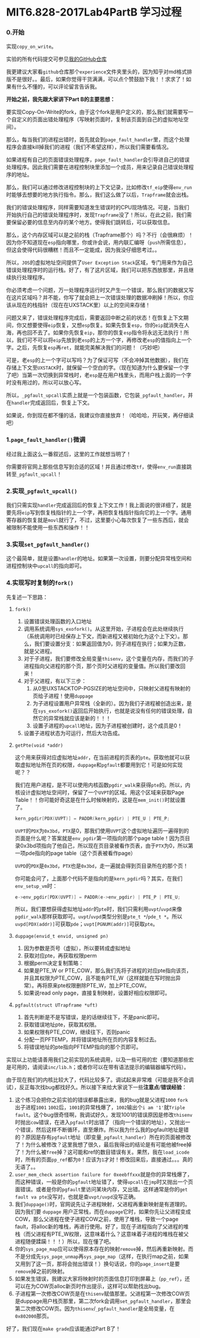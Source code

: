 # MIT6.828-2017Lab4PartB 学习过程

### 0.开始

实现`copy_on_write`。

实验的所有代码提交可参见[我的GitHub仓库](https://github.com/astzls213/MIT6.828-2017Lab)

我更建议大家看`github`仓库那个`experience`文件夹里头的，因为知乎对md格式排版不是很好。。最后，如果你觉得干货满满，可以点个赞鼓励下我！！求求了！如果有什么不懂的，可以评论留言告诉我。

**开始之前，我先跟大家讲下Part B的主要思想：**

要实现Copy-On-Write的fork，由于这个fork是用户定义的，那么我们就需要写一个自定义的页面出错处理程序（写映射页面时，复制该页面到自己的虚拟地址空间）。

那么，每当我们的进程出错时，首先就会到`page_fault_handler`里，而这个处理程序会直接kill掉我们的进程（我们不希望这样），所以我们需要看情况。

如果进程有自己的页面错误处理程序，`page_fault_handler`会引导进自己的错误处理程序。因此我们需要在进程控制块里添加一个成员，用来记录自己错误处理程序的地址。

那么，我们可以通过修改进程控制块的上下文记录，比如修改`tf_eip`使得`env_run`时能够去想要的地方执行指令。那么，我们这么做了以后，`Trapframe`就会出栈。

我们的错误处理程序，同样需要知道发生错误时的CPU现场情况。可是，当我们开始执行自己的错误处理程序时，发现`Trapframe`没了！所以，在此之前，我们需要保留必要的信息至内存的某个地方。使得我们跳转后，可以获取信息。

那么，这个内存区域可以是之前的栈（Trapframe那个）吗？不行（会很麻烦）！因为你不知道现在`esp`指向哪里，你或许会说，用内联汇编呀（`push`所需信息），但这会使得代码很糟糕！而且不一定能成，因为我没仔细思考过。。

所以，`JOS`的虚拟地址空间提供了`User Exception Stack`区域，专门用来作为自己错误处理程序时的运行栈。好了，有了这片区域，我们可以把东西放那里，并且继续执行处理程序。

你必须考虑一个问题，万一处理程序运行时又产生一个错误，那么我们的数据又写在这片区域吗？并不能，你写了就会把上一次错误处理的数据冲刷掉！所以，你应该从现在的栈指针（现在在UXSTACK里）以上的空间来存储！

问题又来了，错误处理程序完成后，需要返回中断之前的状态！在恢复上下文期间，你又想要使得`eip`恢复，又想`esp`恢复。如果先恢复`esp`，你的`eip`就消失在人海，再也回不去了。如果你先恢复`eip`，那你的恢复`esp`指令将永远无法执行！所以，我们可不可以将`eip`先放到老`esp`的上方一个字，再修改老`esp`的值指向上一个字。之后，先恢复`esp`再`ret`，就能完美解决我们的问题！（巧妙吧）

可是，老`esp`的上一个字可以写吗？为了保证可写（不会冲掉其他数据），我们在存储上下文至`UXSTACK`时，就保留一个空白的字。（现在知道为什么要保留一个字了吧）当第一次切换到异常栈时，老`esp`是在用户栈里头，而用户栈上面的一个字时没有用过的，所以可以放心写。

所以，`_pgfault_upcall`实质上就是一个包装函数，它包装`_pgfault_handler`，并在`handler`完成返回后，恢复上下文。

如果说，你到现在都不懂的话，我建议你直接放弃！（哈哈哈，开玩笑，再仔细读吧）

### 1.`page_fault_handler()`微调

经过我上面这么一番叙述后，这里的工作就想当明了！

你需要将官网上那些信息写到合适的区域！并且通过修改`tf`，使得`env_run`直接跳转至`_pgfault_upcall`！

### 2.实现`_pgfault_upcall()`

我们只需实现`handler`完成返回后的恢复上下文工作！我上面说的很详细了，就是要先将`eip`写到恢复栈指针的上一个字，再把恢复栈指针指向它的上一个字。通用寄存器的恢复就是`movl`就行了，不过，这里要小心每次恢复了一些东西后，就会被限制不能使用一些东西和操作！！

### 3.实现`set_pgfault_handler()`

这个最简单，就是设置`handler`的地址。如果第一次设置，则要分配异常栈空间和进程控制块中`upcall`的指向即可。

### 4.实现写时复制的`fork()`

先复述一下思路：

1. `fork()`

   1. 设置错误处理函数的入口地址
   2. 调用系统调用`sys_exofork()`。从这里开始，子进程会在此处继续执行（系统调用时已经保存上下文，而新进程又被初始化为这个上下文）。那么，我们要设置分支：如果返回值为0，则子进程在执行；如果为正数，就是父进程。
   3. 对于子进程，我们要修改全局变量`thisenv`，这个变量在内存，而我们的子进程指向父进程的那个页，那个页时父进程的变量值。所以我们要改回来！
   4. 对于父进程，有以下三步：
      1. 从0至UXSTACKTOP-PGSIZE的地址空间中，只映射父进程有映射的页给子进程！使用`duppage`
      2. 为子进程设置用户异常栈（全新的）。因为我们子进程被创造出来，是在`sys_exofork()`返回后开始执行，也就是说没有任何的错误处理，自然它的异常栈就应该是新的！！！
      3. 设置子进程的`upcall`地址，因为子进程被创建时，这个成员是0！
   5. 设置子进程状态为可运行，然后大功告成。

2. `getPte(void *addr)`

   这个用来获得对应虚拟地址`addr`，在当前进程的页表的`pte`。获取他就可以获取虚拟地址所在页的权限，`duppage`和`pgfault`都要用到它！可是如何实现呢？？

   我们在用户进程，是不可以使用内核函数`pgdir_walk`来获得`pte`的。所以，内核设计虚拟地址空间时，保留了一个`UVPT`的区域。用这个区域来获取Page Table！！你可能好奇这是在什么时候映射的，这是在`mem_init()`时就设置了。

   ```c
   kern_pgdir[PDX(UVPT)] = PADDR(kern_pgdir) | PTE_U | PTE_P;
   ```

   `UVPT`的`PDX`为`0x3bd`，`PTX`是0，那我们使用`UVPT`这个虚拟地址遍历一遍得到的页面是什么呢？答案就是`env_pgdir`第一项指向的那个page table！因为页目录0x3bd项指向了他自己，所以现在页目录被看作页表，由于`PTX`为0，所以第一项pde指向的page table（这个页表被看作page）

   `UVPD`的`PDX`是`0x3bd`，`PTX`也是`0x3bd`，走一遍就会得到页目录所在的那个页！

   你可能会问了，上面那个代码不是指向的是`kern_pgdir`吗？其实，在我们`env_setup_vm`时：

   ```c
   e->env_pgdir[PDX(UVPT)] = PADDR(e->env_pgdir) | PTE_P | PTE_U;
   ```

   所以，我们要想获得虚拟地址`addr`的`pte`时，我们只需利用`uvpt`/`uvpd`来像`pgdir_walk`那样获取即可。`uvpt`/`uvpd`类型分别是`pte_t *`/`pde_t *`。所以`uvpd[PDX(addr)]`可获取`pde`；`uvpt[PGNUM(addr)]`可获取`pte`。

3. `duppage(envid_t envid, unsigned pn)`

   1. 因为参数是页号（虚拟），所以要转成虚拟地址
   2. 获取对应pte，再获取权限perm
   3. 根据perm决定复制策略：
   4. 如果是PTE_W or PTE_COW，那么我们先将子进程的对应pte指向该页，并且其权限为PTE_COW，且不能有PTE_W（这样就能在写时抛出异常）。再将原来pte权限删除PTE_W，加上PTE_COW。
   5. 如果说read only page，直接复制映射，设置好相应权限即可。

4. `pgfault(struct UTrapframe *uft)`

   1. 首先判断是不是写错误，是的话继续往下，不是panic即可。
   2. 获取错误地址pte，获取其权限。
   3. 如果权限有PTE_COW，继续往下，否则panic
   4. 分配一页PFTEMP，并将错误地址所在页的内容复制过去。
   5. 将错误地址的pte指向PFTEMP指向的那个页即可。

实现以上功能请善用我们之前实现的系统调用，以及一些可用的宏（要知道那些宏是可用的，请阅读`inc/lib.h`；或者你可以在带有语法提示的编辑器编写代码）。

由于现在我们的内核比较大了，代码比较多了。调试起来非常难（可能是我不会调试），反正每次找bug都找好久。所以接下来给大家说下一些**注意点**/**错误经验**：

1. 这个练习会把你之前实验的错误都暴露出来，我的bug就是父进程`1000` `fork` 出子进程`1001` `1002`后，`1001`的异常栈爆了，`1002`输出个`i am '1'`就`Triple fault`。这个bug很奇怪啊，我调试好久，发现1001的错误原因是修改`thisenv`时抛出`cow`错误，在进入`pgfault`时出错了（指向一个错误的地址），又抛出一个错误，然后这样不断循环，直至爆炸。所以我为什么我的pgfault地址是错的？原因是存有`pgfault`地址（即变量`_pgfault_handler`）所在的页面被修改了！为什么被修改？这里我想了很久，最后我得出的结论是有可能他被free掉了！为什么被`free`掉？这可能和ref的数目错误有关。果然，我在`load_icode`时，所有的页面`pp_ref`都为`0`！应该为`1`才对！修改回来后，直接通过。。。真的无语了。。
2. `user_mem_check assertion failure for 0xeebffxxx`就是你的异常栈爆了，而这种错误，一般是你的`pgfault`地址错了，使得`upcall`在`jmp`时又抛出一个页面错误。或者是你的`pgfault`里访问某块内存，又出错。这样通常是你的`get fault va pte`没写对，也就是查`uvpt/uvpd`没写正确。
3. 我们`duppage()`时，官网说先让子进程映射，父进程再重新映射是有道理的。因为我们要 `duppage` 用户正常栈，而在`duppage`它时，如果你先让父进程变成COW，那么父进程在使子进程COW之前，使用了堆栈，导致一个page fault，将alloc新的堆栈，再进行使用。好了，现在子进程指向了父进程的堆栈（而父进程有PTE_W权限，这意味着什么？这意味着子进程的堆栈在被父进程随便蹂躏！！！）所以，现在懂了吧。
4. 你的`sys_page_map`应可以使得原本存在的映射`remove`掉，然后再重新映射。而不是分成先`sys_page_unmap`再`sys_page_map`（这样，在执行map之前，如果又用到了这一页，那将会抛出错误！）换句话说，你的`page_insert`是要`remove`掉之前的映射。
5. 如果发生错误，我建议大家将映射时的页面信息打印到屏幕上（`pp_ref`），还可以在为COW页alloc新页时作出提示，这样可以帮助找出bug。
6. 子进程第一次修改COW页是在`thisenv`赋值那里。父进程第一次修改COW页是duppage用户栈页那里，第二次fork会调用`set_pgfault_handler`，那里会第二次修改COW页。因为`thisenv`/`_pgfault_handler`是全局变量，在`0x802000`那页。

好了，我们现在`make grade`应该能通过Part B了！

